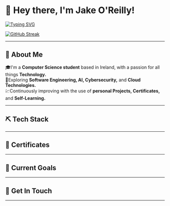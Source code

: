 # 👋 Hey there, I'm Jake O'Reilly!
[![Typing SVG](https://readme-typing-svg.herokuapp.com?font=&duration=3000&pause=1000&color=1E9A00&width=435&lines=Computer+Scientist;Tech+Enthusiast;Software+Engineer)](https://git.io/typing-svg)

[![GitHub Streak](https://github-readme-streak-stats.herokuapp.com?user=jakeoreillyy&theme=black-ice&date_format=j%20M%5B%20Y%5D&mode=weekly)](https://git.io/streak-stats)

---

## 🧠 About Me

🎓I'm a **Computer Science student** based in Ireland, with a passion for all things **Technology.**  
🔎Exploring **Software Engineering, AI, Cybersecurity,** and **Cloud Technologies.**  
💹Continuously improving with the use of **personal Projects, Certificates,** and **Self-Learning.**  

---

## ⛏️ Tech Stack

---

## 📄 Certificates

---

## 🥅 Current Goals

---

## 🤝 Get In Touch

---
